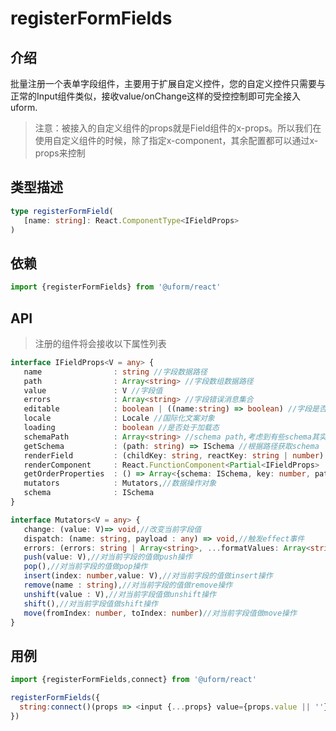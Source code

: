 # registerFormFields

## 介绍

批量注册一个表单字段组件，主要用于扩展自定义控件，您的自定义控件只需要与正常的Input组件类似，接收value/onChange这样的受控控制即可完全接入uform.

> 注意：被接入的自定义组件的props就是Field组件的x-props。所以我们在使用自定义组件的时候，除了指定x-component，其余配置都可以通过x-props来控制


## 类型描述

```typescript
type registerFormField(
   [name: string]: React.ComponentType<IFieldProps> 
)
```

## 依赖

```javascript
import {registerFormFields} from '@uform/react'
```

## API

> 注册的组件将会接收以下属性列表

```typescript
interface IFieldProps<V = any> {
   name                : string //字段数据路径
   path                : Array<string> //字段数组数据路径
   value               : V //字段值
   errors              : Array<string> //字段错误消息集合
   editable            : boolean | ((name:string) => boolean) //字段是否可编辑
   locale              : Locale //国际化文案对象
   loading             : boolean //是否处于加载态
   schemaPath          : Array<string> //schema path,考虑到有些schema其实是不占数据路径的，所以这个路径是真实路径
   getSchema           : (path: string) => ISchema //根据路径获取schema
   renderField         : (childKey: string, reactKey: string | number) => JSX.Element | string | null //根据childKey渲染当前字段的子字段
   renderComponent     : React.FunctionComponent<Partial<IFieldProps> | undefined>,//渲染当前字段的组件，对于x-render来说，可以借助它快速实现渲染包装功能
   getOrderProperties  : () => Array<{schema: ISchema, key: number, path: string, name: string }>,//根据properties里字段的x-index值求出排序后的properties
   mutators            : Mutators,//数据操作对象
   schema              : ISchema
}

interface Mutators<V = any> {
   change: (value: V)=> void,//改变当前字段值
   dispatch: (name: string, payload : any) => void,//触发effect事件
   errors: (errors: string | Array<string>, ...formatValues: Array<string | number>) => void,//设置当前字段的错误消息
   push(value: V),//对当前字段的值做push操作
   pop(),//对当前字段的值做pop操作
   insert(index: number,value: V),//对当前字段的值做insert操作
   remove(name : string),//对当前字段的值做remove操作
   unshift(value : V),//对当前字段值做unshift操作
   shift(),//对当前字段值做shift操作
   move(fromIndex: number, toIndex: number)//对当前字段值做move操作
}
```

## 用例

```javascript
import {registerFormFields,connect} from '@uform/react'

registerFormFields({
  string:connect()(props => <input {...props} value={props.value || ''} />)
})
```
